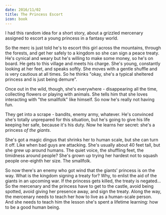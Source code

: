 ```yaml
---
date: 2016/11/02
title: The Princess Escort
icon: book
---
```


I had this random idea for a short story, about a grizzled mercenary
assigned to escort a young princess in a fantasy world.

<!-- more -->

So the merc is just told he's to escort this girl across
the mountains, through the forests, and get her safely to a kingdom
so she can sign a peace treaty.
He's cynical and weary but he's willing to make some money, so he's on board.
He gets to this village and meets his charge.
She's young, constantly looking at her feet, and speaks softly.
She moves with a gentle shuffle and is very cautious at all times.
So he thinks "okay, she's a typical sheltered princess and is just being demure".

Once out in the wild, though, she's everywhere -
disappearing all the time, collecting flowers or playing with animals.
She tells him that she loves interacting with "the smallfolk" like himself.
So now he's really not having fun.

They get into a scrape - bandits, enemy army, whatever.
He's convinced she's totally unprepared for this situation,
but he's going to give his life keeping her safe, because it's his duty.
Now he learns her secret: she's a princess *of the giants*.

She's got a magic dingus that shrinks her to human scale, but she can turn it off.
Like when bad guys are attacking.
She's usually about 40 feet tall, but she grew up around humans.
The quiet voice, the shuffling feet, the timidness around people?
She's grown up trying her hardest not to squash people one-eighth her size.
The smallfolk.

So now there's an enemy who got wind that the giants' princess is on the way.
What is the kingdom signing a treaty for?
Why, to enlist the aid of the giants in an upcoming war.
If the princess gets killed, the treaty is negated...
So the mercenary and the princess have to get to the castle,
avoid being spotted, avoid giving her presence away, and sign the treaty.
Along the way, the mercenary needs to teach her how to live as a human-scale person.
And she needs to teach him the lesson she's spent a lifetime learning:
how to be a good human being.

